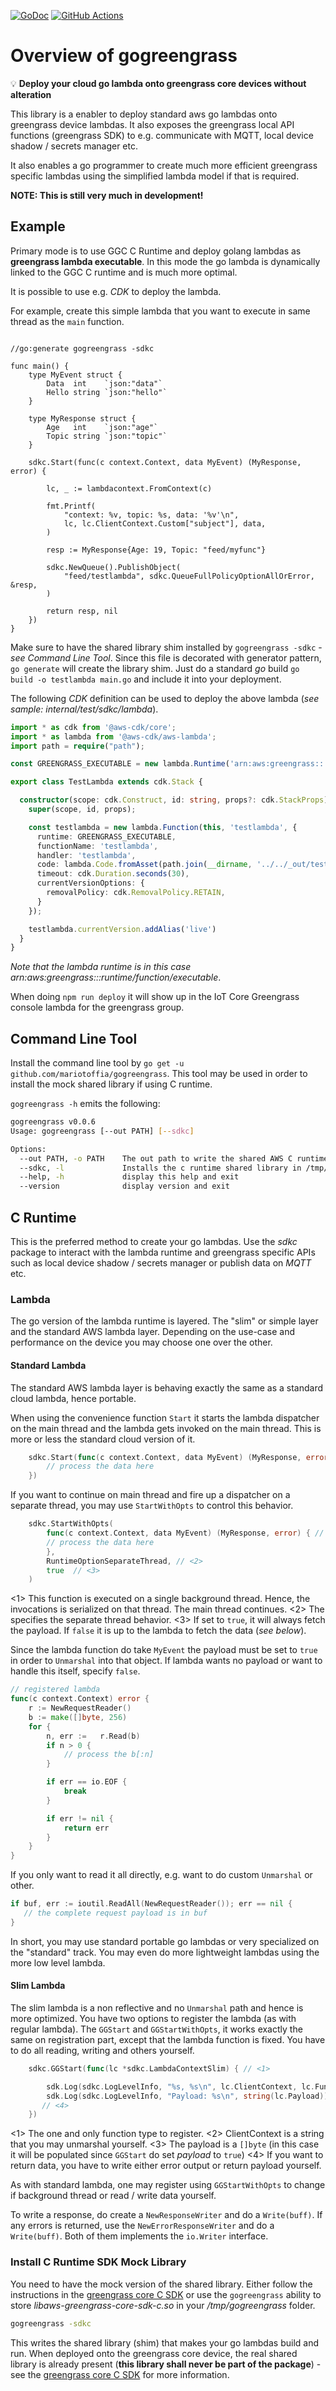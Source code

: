 [![GoDoc](https://img.shields.io/badge/go-documentation-blue.svg?style=flat-square)](https://pkg.go.dev/mod/github.com/mariotoffia/gogreengrass)
[![GitHub Actions](https://img.shields.io/github/workflow/status/mariotoffia/gogreengrass/Go?style=flat-square)](https://github.com/mariotoffia/gogreengrass/actions?query=workflow%3AGo)

# Overview of gogreengrass 

:bulb: **Deploy your cloud go lambda onto greengrass core devices without alteration**

This library is a enabler to deploy standard aws go lambdas onto greengrass device lambdas. It also exposes the greengrass local API functions (greengrass SDK) to e.g. communicate with MQTT, local device shadow / secrets manager etc.

It also enables a go programmer to create much more efficient greengrass specific lambdas using the simplified lambda model if that is required.

**NOTE: This is still very much in development!**

## Example

Primary mode is to use GGC C Runtime and deploy golang lambdas as **greengrass lambda executable**. In this mode the go lambda is dynamically linked to the GGC C runtime and is much more optimal.

It is possible to use e.g. _CDK_ to deploy the lambda.

For example, create this simple lambda that you want to execute in same thread as the `main` function.

```golang

//go:generate gogreengrass -sdkc

func main() {
	type MyEvent struct {
		Data  int    `json:"data"`
		Hello string `json:"hello"`
	}

	type MyResponse struct {
		Age   int    `json:"age"`
		Topic string `json:"topic"`
	}

	sdkc.Start(func(c context.Context, data MyEvent) (MyResponse, error) {

		lc, _ := lambdacontext.FromContext(c)

		fmt.Printf(
			"context: %v, topic: %s, data: '%v'\n",
			lc, lc.ClientContext.Custom["subject"], data,
		)

		resp := MyResponse{Age: 19, Topic: "feed/myfunc"}

		sdkc.NewQueue().PublishObject(
			"feed/testlambda", sdkc.QueueFullPolicyOptionAllOrError, &resp,
		)

		return resp, nil
	})
}
```

Make sure to have the shared library shim installed by `gogreengrass -sdkc` - _see Command Line Tool_. Since this file is decorated with generator pattern, `go generate` will create the library shim. Just do a standard _go_ build `go build -o testlambda main.go` and include it into your deployment. 

The following _CDK_ definition can be used to deploy the above lambda (_see sample: internal/test/sdkc/lambda_).

```typescript
import * as cdk from '@aws-cdk/core';
import * as lambda from '@aws-cdk/aws-lambda';
import path = require("path");

const GREENGRASS_EXECUTABLE = new lambda.Runtime('arn:aws:greengrass:::runtime/function/executable')

export class TestLambda extends cdk.Stack {

  constructor(scope: cdk.Construct, id: string, props?: cdk.StackProps) {
    super(scope, id, props);

    const testlambda = new lambda.Function(this, 'testlambda', {
      runtime: GREENGRASS_EXECUTABLE,
      functionName: 'testlambda',
      handler: 'testlambda',
      code: lambda.Code.fromAsset(path.join(__dirname, '../../_out/testlambda')),
      timeout: cdk.Duration.seconds(30),
      currentVersionOptions: {
        removalPolicy: cdk.RemovalPolicy.RETAIN,
      }
    });

    testlambda.currentVersion.addAlias('live')
  }
}
```
_Note that the lambda runtime is in this case arn:aws:greengrass:::runtime/function/executable_.

When doing `npm run deploy` it will show up in the IoT Core Greengrass console lambda for the greengrass group.

## Command Line Tool
Install the command line tool by `go get -u github.com/mariotoffia/gogreengrass`. This tool may be used in order to install the mock shared library if using C runtime.

```gogreengrass -h``` emits the following:

```bash
gogreengrass v0.0.6
Usage: gogreengrass [--out PATH] [--sdkc]

Options:
  --out PATH, -o PATH    The out path to write the shared AWS C runtime library mock. Default is /tmp/gogreengrass
  --sdkc, -l             Installs the c runtime shared library in /tmp/gogreengrass (or if -o, some other path)
  --help, -h             display this help and exit
  --version              display version and exit
  ```

## C Runtime

This is the preferred method to create your go lambdas. Use the _sdkc_ package to interact with the lambda runtime and greengrass specific APIs such as local device shadow / secrets manager or publish data on _MQTT_ etc.

### Lambda

The go version of the lambda runtime is layered. The "slim" or simple layer and the standard AWS lambda layer. Depending on the
use-case and performance on the device you may choose one over the other. 


#### Standard Lambda

The standard AWS lambda layer is behaving exactly the same as a standard cloud lambda, hence portable. 

When using the convenience function  `Start` it starts the lambda dispatcher on the main thread and the lambda gets invoked on the main thread. This is more or less the standard cloud version of it.

```go
	sdkc.Start(func(c context.Context, data MyEvent) (MyResponse, error) {
		// process the data here
	})
```

If you want to continue on main thread and fire up a dispatcher on a separate thread, you may use `StartWithOpts` to control this behavior. 

```go
	sdkc.StartWithOpts(
		func(c context.Context, data MyEvent) (MyResponse, error) { // <1>
		// process the data here
		}, 
		RuntimeOptionSeparateThread, // <2>
		true  // <3>
	)
```
<1> This function is executed on a single background thread. Hence, the invocations is serialized on that thread. The main thread continues.
<2> The specifies the separate thread behavior.
<3> If set to `true`, it will always fetch the payload. If `false` it is up to the lambda to fetch the data (_see below_).

Since the lambda function do take `MyEvent` the payload must be set to `true` in order to `Unmarshal` into that object. If lambda wants no payload or want to handle this itself, specify `false`.

```go
// registered lambda
func(c context.Context) error {
	r := NewRequestReader()
	b := make([]byte, 256)
	for {
		n, err := 	r.Read(b)
		if n > 0 {
			// process the b[:n]
		}

		if err == io.EOF {
			break
		}

		if err != nil {
			return err
		}
	}
}
```

If you only want to read it all directly, e.g. want to do custom `Unmarshal` or other.

```go
if buf, err := ioutil.ReadAll(NewRequestReader()); err == nil {
   // the complete request payload is in buf
}
```

In short, you may use standard portable go lambdas or very specialized on the "standard" track. You may even do more lightweight lambdas using the more low level lambda.

#### Slim Lambda

The slim lambda is a non reflective and no `Unmarshal` path and hence is more optimized. You have two options to register the lambda (as with regular lambda). The `GGStart` and `GGStartWithOpts`, it works exactly the same on registration part, except that the lambda function is fixed. You have to do all reading, writing and others yourself.

```go
	sdkc.GGStart(func(lc *sdkc.LambdaContextSlim) { // <1>

		sdk.Log(sdkc.LogLevelInfo, "%s, %s\n", lc.ClientContext, lc.FunctionARN) // <2>
		sdk.Log(sdkc.LogLevelInfo, "Payload: %s\n", string(lc.Payload)) // <3>
       // <4>
	})
```
<1> The one and only function type to register.
<2> ClientContext is a string that you may unmarshal yourself.
<3> The payload is a `[]byte` (in this case it will be populated since `GGStart` do set _payload_ to `true`)
<4> If you want to return data, you have to write either error output or return payload yourself.

As with standard lambda, one may register using `GGStartWithOpts` to change if background thread or read / write data yourself.

To write a response, do create a `NewResponseWriter` and do a `Write(buff)`. If any errors is returned, use the `NewErrorResponseWriter` and do a `Write(buff)`. Both of them implements the `io.Writer` interface.

### Install C Runtime SDK Mock Library 

You need to have the mock version of the shared library. Either follow the instructions in the [greengrass core C SDK](https://github.com/aws/aws-greengrass-core-sdk-c) or use the `gogreengrass` ability to store _libaws-greengrass-core-sdk-c.so_ in your _/tmp/gogreengrass_ folder. 

```bash
gogreengrass -sdkc
```

This writes the shared library (shim) that makes your go lambdas build and run. When deployed onto the greengrass core device, the real shared library is already present (**this library shall never be part of the package**) - see the [greengrass core C SDK](https://github.com/aws/aws-greengrass-core-sdk-c) for more information.